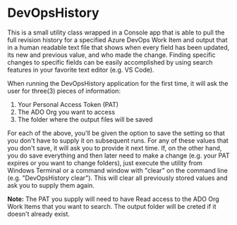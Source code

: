 # DevOpsHistory
This is a small utility class wrapped in a Console app that is able to pull the full revision history for a specified Azure DevOps Work Item and output that in a human readable text file that shows when every field has been updated, its new and previous value, and who made the change. Finding specific changes to specific fields can be easily accomplished by using search features in your favorite text editor (e.g. VS Code).

When running the DevOpsHistory application for the first time, it will ask the user for three(3) pieces of information:
<ol>
<li>Your Personal Access Token (PAT)</li>
<li>The ADO Org you want to access</li>
<li>The folder where the output files will be saved</li>
</ol>

For each of the above, you'll be given the option to save the setting so that you don't have to supply it on subsequent runs. For any of these values that you don't save, it will ask you to provide it next time. If, on the other hand, you do save everything and then later need to make a change (e.g. your PAT expires or you want to change folders), just execute the utility from Windows Terminal or a command window with "clear" on the command line (e.g. "DevOpsHistory clear"). This will clear all previously stored values and ask you to supply them again.

<b>Note:</b> The PAT you supply will need to have Read access to the ADO Org Work Items that you want to search. The output folder will be creted if it doesn't already exist.
